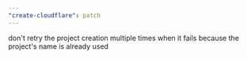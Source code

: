 ```yaml
---
"create-cloudflare": patch
---
```


don't retry the project creation multiple times when it fails because the project's name is already used
